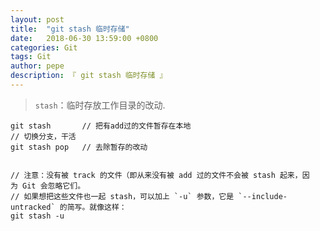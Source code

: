 ```yaml
---
layout: post
title:  "git stash 临时存储"
date:   2018-06-30 13:59:00 +0800
categories: Git
tags: Git
author: pepe
description: 『 git stash 临时存储 』
---
```


> `stash`：临时存放工作目录的改动.

```
git stash       // 把有add过的文件暂存在本地
// 切换分支，干活
git stash pop   // 去除暂存的改动


// 注意：没有被 track 的文件（即从来没有被 add 过的文件不会被 stash 起来，因为 Git 会忽略它们。
// 如果想把这些文件也一起 stash，可以加上 `-u` 参数，它是 `--include-untracked` 的简写。就像这样：
git stash -u

```


























